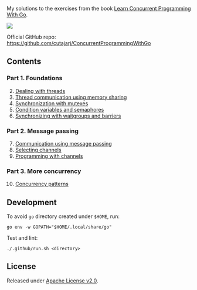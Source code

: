 My solutions to the exercises from the book [Learn Concurrent Programming With Go](https://www.manning.com/books/learn-concurrent-programming-with-go).

[![](https://github.com/asarkar/concurrent-programming-with-go/workflows/CI/badge.svg)](https://github.com/asarkar/concurrent-programming-with-go/actions)

Official GitHub repo: https://github.com/cutajarj/ConcurrentProgrammingWithGo

## Contents

### Part 1. Foundations
2. [Dealing with threads](ch02)
3. [Thread communication using memory sharing](ch03)
4. [Synchronization with mutexes](ch04)
5. [Condition variables and semaphores](ch05)
6. [Synchronizing with waitgroups and barriers](ch06)

### Part 2. Message passing
7. [Communication using message passing](ch07)
8. [Selecting channels](ch08)
9. [Programming with channels](ch09)

### Part 3. More concurrency
10. [Concurrency patterns](ch10)

## Development

To avoid `go` directory created under `$HOME`, run:
```
go env -w GOPATH="$HOME/.local/share/go"
```

Test and lint:
```
./.github/run.sh <directory>
```

## License

Released under [Apache License v2.0](LICENSE).